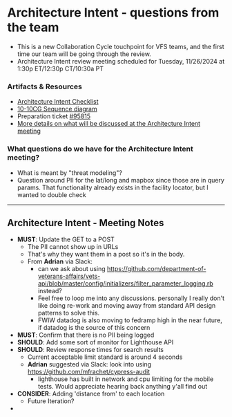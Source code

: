 # Architecture Intent - questions from the team
- This is a new Collaboration Cycle touchpoint for VFS teams, and the first time our team will be going through the review.
- Architecture Intent review meeting scheduled for Tuesday, 11/26/2024 at 1:30p ET/12:30p CT/10:30a PT

### Artifacts & Resources
- [Architecture Intent Checklist](https://github.com/department-of-veterans-affairs/va.gov-team-sensitive/blob/master/platform/engineering/collaboration-cycle/architecture-intent/checklist/10-10%20Health%20Apps-10-10CG-11-06-2024.md)
- [10-10CG Sequence diagram](https://github.com/department-of-veterans-affairs/va.gov-team-sensitive/blob/master/platform/engineering/collaboration-cycle/architecture-intent/diagrams/1010-health-apps/10-10cg-sequence-diagram-10072024.md)
- Preparation ticket [#95815](https://github.com/department-of-veterans-affairs/va.gov-team/issues/95815)
- [More details on what will be discussed at the Architecture Intent meeting](https://github.com/department-of-veterans-affairs/va.gov-team/blob/master/platform/engineering/collab-cycle/architecture-intent-meeting.md)
  

### What questions do we have for the Architecture Intent meeting?
- What is meant by "threat modeling"?
- Question around PII for the lat/long and mapbox since those are in query params. That functionality already exists in the facility locator, but I wanted to double check

---

## Architecture Intent - Meeting Notes
- **MUST**: Update the GET to a POST
     - The PII cannot show up in URLs
     - That's why they want them in a post so it's in the body.
     - From **Adrian** via Slack:
          - can we ask about using https://github.com/department-of-veterans-affairs/vets-api/blob/master/config/initializers/filter_parameter_logging.rb instead?
          - Feel free to loop me into any discussions. personally I really don't like doing re-work and moving away from standard API design patterns to solve this.
          - FWIW datadog is also moving to fedramp high in the near future, if datadog is the source of this concern
- **MUST**: Confirm that there is no PII being logged
- **SHOULD**: Add some sort of monitor for Lighthouse API
- **SHOULD**: Review response times for search results
     - Current acceptable limit standard is around 4 seconds
     - **Adrian** suggested via Slack: look into using https://github.com/mfrachet/cypress-audit
          - lighthouse has built in network and cpu limiting for the mobile tests. Would appreciate hearing back anything y'all find out
- **CONSIDER**: Adding 'distance from' to each location
     - Future Iteration?
- 
